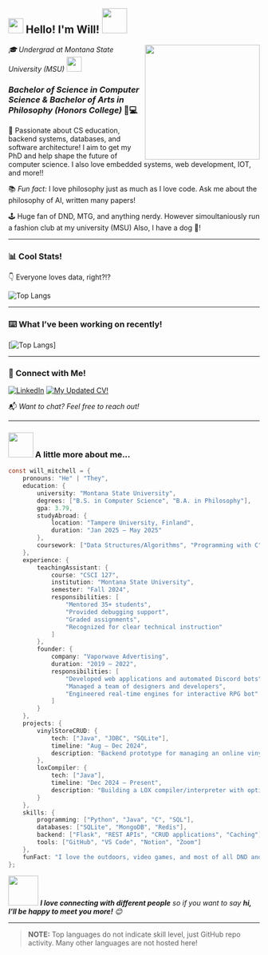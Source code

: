 <h2><img src="https://emojis.slackmojis.com/emojis/images/1531849430/4246/blob-sunglasses.gif?1531849430" width="30"/> Hello! I'm Will! <img src="https://gifdb.com/images/high/coding-animated-laptop-flow-stream-ja04010rm5o68zfk.webp" width="50"></h2>

<img align='right' src="https://media.giphy.com/media/M9gbBd9nbDrOTu1Mqx/giphy.gif" width="230">

<p><em>🎓 Undergrad at Montana State University (MSU) <img src="https://media.giphy.com/media/WUlplcMpOCEmTGBtBW/giphy.gif" width="30"></em></p>

### ***Bachelor of Science in Computer Science & Bachelor of Arts in Philosophy (Honors College)*** 🧠💻

🚀 Passionate about CS education, backend systems, databases, and software architecture! I aim to get my PhD and help shape the future of computer science. I also love embedded systems, web development, IOT, and more!! 

📚 *Fun fact:* I love philosophy just as much as I love code. Ask me about the philosophy of AI, written many papers! 

🕹️ Huge fan of DND, MTG, and anything nerdy. However simoultaniously run a fashion club at my university (MSU) Also, I have a dog 🐶!  
___

### 📊 Cool Stats!  
👇 Everyone loves data, right?!?

![Top Langs](https://github-readme-stats.vercel.app/api/top-langs/?username=newtlycroco)

___

### ⌨️ What I’ve been working on recently! 
[![Top Langs](https://github-readme-stats.vercel.app/api/top-langs/?username=newtlycroco&layout=pie)]
___

### 🔗 Connect with Me!

[![LinkedIn](https://img.shields.io/badge/LinkedIn-blue?logo=linkedin&style=for-the-badge)](https://www.linkedin.com/in/willmitchellmsu/)
[![My Updated CV!](https://img.shields.io/badge/View%20My%20CV-green?style=for-the-badge)](https://docs.google.com/document/d/e/2PACX-1vTOcUVDf8_tfMZDUB66j2myQbk_djneOE6XCXjQeQot_K0BsSokqJrlnAdoMzS6vUU9P5vx0pM4J4DO/pub)

📬 *Want to chat? Feel free to reach out!* 
___

### <img src="https://gifdb.com/images/high/coding-animated-laptop-flow-stream-ja04010rm5o68zfk.webp" width="50"> A little more about me...

```c
const will_mitchell = {
    pronouns: "He" | "They",
    education: {
        university: "Montana State University",
        degrees: ["B.S. in Computer Science", "B.A. in Philosophy"],
        gpa: 3.79,
        studyAbroad: {
            location: "Tampere University, Finland",
            duration: "Jan 2025 – May 2025"
        },
        coursework: ["Data Structures/Algorithms", "Programming with C", "Database Systems", "Calculus", "Logic", "Web Design"]
    },
    experience: {
        teachingAssistant: {
            course: "CSCI 127",
            institution: "Montana State University",
            semester: "Fall 2024",
            responsibilities: [
                "Mentored 35+ students",
                "Provided debugging support",
                "Graded assignments",
                "Recognized for clear technical instruction"
            ]
        },
        founder: {
            company: "Vaporwave Advertising",
            duration: "2019 – 2022",
            responsibilities: [
                "Developed web applications and automated Discord bots",
                "Managed a team of designers and developers",
                "Engineered real-time engines for interactive RPG bot"
            ]
        }
    },
    projects: {
        vinylStoreCRUD: {
            tech: ["Java", "JDBC", "SQLite"],
            timeline: "Aug – Dec 2024",
            description: "Backend prototype for managing an online vinyl store"
        },
        loxCompiler: {
            tech: ["Java"],
            timeline: "Dec 2024 – Present",
            description: "Building a LOX compiler/interpreter with optimizations"
        }
    },
    skills: {
        programming: ["Python", "Java", "C", "SQL"],
        databases: ["SQLite", "MongoDB", "Redis"],
        backend: ["Flask", "REST APIs", "CRUD applications", "Caching"],
        tools: ["GitHub", "VS Code", "Notion", "Zoom"]
    },
    funFact: "I love the outdoors, video games, and most of all DND and MTG!"
};
```
<img src="https://media.giphy.com/media/LnQjpWaON8nhr21vNW/giphy.gif" width="60"> <em><b>I love connecting with different people</b> so if you want to say <b>hi, I'll be happy to meet you more!</b> 😊</em>

---

> **NOTE:** Top languages do not indicate skill level, just GitHub repo activity. Many other languages are not hosted here!
